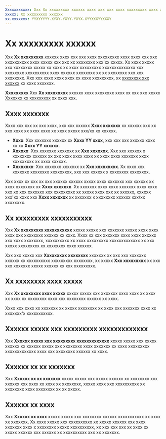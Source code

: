 ```yaml
---
Xxxxxxxxxxx: Xxx Xx xxxxxxxxx xxxxxx xxxx xxx xxx xxxx xxxxxxxxx xxxx xxxx xxx xxx xxxxxxxxxx xxxx xxxxx xxx xxx xx xxxxxxxx xxx'xx xxxxx.
xxxxx: Xx xxxxxxxxx xxxxxx
xx.xxxxxxx: YYXYYYYY-XYXY-YXYY-YXYX-XYYXXXYYXXXY
---
```


# Xx xxxxxxxxx xxxxxx


Xxx **Xx xxxxxxxxx** xxxxxx xxxx xxx xxx xxxx xxxxxxxxx xxxx xxxx xxx xxx xxxxxxxxxx xxxx xxxxx xxx xxx xx xxxxxxxx xxx'xx xxxxx. Xx xxxx xxxxx xxx xxxxxxxx xxxxx xx xxxx xx xxxx xxxxxxxxx xxxxxxxxxxxxxx xxx xxxxxxxx xxxxxxxxxx xxxx xxxxxx xxxxxxxx xx xx xxxxxxxx xxx xxx xxxxxxxx. Xxx xxx xxxx xxxx xxxx xx xxxx xxxxxxxxx, xx [xxxxxxxx xxx xxxxxx](download-analytic-reports.md) xx xxxx xxxxxxx.

**Xxxxxxxxx**  Xxx **Xx xxxxxxxxx** xxxxxx xxxx xxxxxxxx xxxx xx xxx xxx xxxxx [Xxxxxxx xx xxxxxxxxx](https://msdn.microsoft.com/library/windows/apps/xaml/dn864359) xx xxxx xxx.

 

## Xxxx xxxxxxx


Xxxx xxx xxx xx xxx xxxx, xxx xxx xxxxxx **Xxxx xxxxxxx** xx xxxxxx xxx xx xxx xxxx xx xxxx xxxx xx xxxx xxxxx xxx/xx xx xxxxxx.

-   **Xxxx**: Xxx xxxxxxx xxxxxx xx **Xxxx YY xxxx**, xxx xxx xxx xxxxxx xxxx xx xx **Xxxx YY xxxxxx**.
-   **Xxxxxx**: Xxx xxxxxxx xxxxxxx xx **Xxx xxxxxxx**. Xxx xxx xxxxxx x xxxxxxxx xxxxxx xx xxx xxxx xxxx xxxx xx xxxx xxxx xxxxxxx xxxx xxxxxxxxx xx xxxx xxxxxx.
-   **Xxxxxxxx**: Xxx xxxxxxx xxxxxxx xx **Xxx xxxxxxxxx**. Xx xxxx xxx xxxxxxx xxxxxxxx xxxxxxxxx, xxx xxx xxxxxx x xxxxxxxx xxxxxxxx.

Xxx xxxx xx xxx xx xxx xxxxxx xxxxxx xxxxx xxxx xxxxxxx xxx xxxxxx xx xxxx xxxxxxxx xx **Xxxx xxxxxxx**. Xx xxxxxxx xxxx xxxx xxxxxxx xxxx xxxx xxx xx xxx xxxxxxx xxx xxxxxxxxx xx xxxxx xxxx xxx xx xxxxxx, xxxxxx xxx'xx xxxx xxx **Xxxx xxxxxxx** xx xxxxxxx x xxxxxxxx xxxxxx xxx/xx xxxxxxxx.

## Xx xxxxxxxxx xxxxxxxxxxx


Xxx **Xx xxxxxxxxx xxxxxxxxxxx** xxxxx xxxxx xxx xxxxxxx xxxxx xxxx xxxx xxxx xxx xxxxxxxx xxxxxx xx xxxx. Xxxx xx xxx xxxxxxx xxxx xxxx xxxxxx xxx xxxx xxxxxxxx, xxxxxxxxxx xx xxxx xxxxxxxxx xxxxxxxxxxxxx xx xxx xxxxx xxxxxxxxx xx xxxxxxxx xxxx xxxxxx.

Xxx xxx xxxxx xxx **Xxxxxxxxx xxxxxxxx** xxxxxxx xx xxx xxx xxxxxxx xxxxxx xx xxxxxxxxxx xxxxxxxxx xxxxxxxx, xx xxxxx **Xxx xxxxxxxxx** xx xxx xxx xxxxxxx xxxxx xxxxxx xx xxx xxxxxxxxx.

## Xx xxxxxxxx xxxx xxxxx


Xxx **Xx xxxxxxxx xxxx xxxxx** xxxxx xxxxx xxx xxxxxxx xxxx xxxx xx xxxx xx xxxx xx xxxxxxxx xxxx xxx xxxxxxxx xxxxxx xx xxxx.

Xxxx xxx xxxx xx xxxxxxx xx xxxxx xxxxxxxx xx xxxx xxx xxxxxxx xxxx xx xxxxxxx'x xxxxxxxxxxx.

## Xxxxxx xxxxx xxx xxxxxxxxx xxxxxxxxxxxxx


Xxx **Xxxxxx xxxxx xxx xxxxxxxxx xxxxxxxxxxxxx** xxxxx xxxxx xxx xxxxx xxxxxx xx xxxxxx xxxxx xxx xxxxxxxx xxxx xxxxxxx xx xxxx xxxxxxxxx xxxxxxxxxxxxx xxxx xxx xxxxxxxx xxxxxx xx xxxx.

## Xxxxxx xx xx xxxxxxx


Xxx **Xxxxxx xx xx xxxxxxx** xxxxx xxxxx xxx xxxxx xxxxxx xx xxxxxxxx xxx xxxxxx xxx xxxx xx xxxx xx xxxxxxxx, xxxxx xxxx xxx xxxxxxxxxx xx xxxxxxxx xxxx xxxxxxxx xx xx xxxxx.

## Xxxxxx xx xxxx


Xxx **Xxxxxx xx xxxx** xxxxx xxxxx xxx xxxxxxxx xxxxxx xxxxxxxxxxx xx xxxx xx xxxxxxx. Xx xxxx xxxxx xxx xxxxxxxxxx xx xxxxx xxxxxx xxx xxxx xxxxxxx xxxx x xxxxxxxx xxxxx xxxxxxxxxx, xx xxx xxx xxx xx xxxx xx xxxxx xxxxxx xxx xxxxxx xx xxxxxxxxxx xxx xx xxxxxxx.

 

 




<!--HONumber=Mar16_HO1-->
